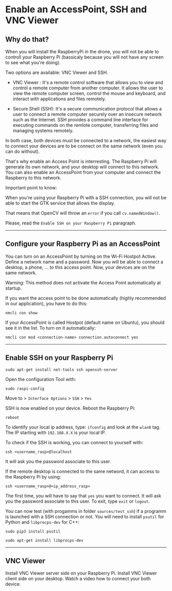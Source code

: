 # Enable  an AccessPoint, SSH and VNC Viewer

## Why do that?
When you will install the RaspberryPi in the drone, you will not be able to controll your Raspberry Pi (bassicaly because you will not have any screen to see what you're doing).

Two options are available: VNC Viewer and SSH.

- VNC Viewer :
It's a remote control software that allows you to view and control a remote computer from another computer. It allows the user to view the remote computer screen, control the mouse and keyboard, and interact with applications and files remotely. 

- Secure Shell (SSH):
It's a secure communication protocol that allows a user to connect a remote computer securely over an insecure network such as the Internet. SSH provides a command line interface for executing commands on the remlote computer, transferring files and managing systems remotely.

In both case, both devices must be connected to a network, the easiest way to connect your devices are to be connect on the same network (even you can do without).

That's why enable an Access Point is interresting. The Raspberry Pi will generate its own network, and your desktop will connect to this network.
You can also enable an AccessPoint from your computer and connect the Raspberry to this network.

Important point to know:

When you're using your Raspberry Pi with a SSH connection, you will not be able to start the GTK service that allows the display.

That means that OpenCV will throw an `error` if you call `cv.namedWindow()`.

Please, read the `Enable SSH on your Raspberry Pi` paragraph.

---

## Configure your Raspberry Pi as an AccessPoint

You can turn on an AccessPoint by turning on the Wi-Fi Hostpot Active. Define a network name and a password.
Now you will be able to connect a desktop, a phone, ... to this access point.
Now, your devices are on the same network.

Warning: This method does not activate the Access Point automatically at startup. 

If you want the access point to be done automatically (highly recommended in our application), you have to do this:
```
nmcli con show
```
If your AccessPoint is called Hostpot (default name on Ubuntu), you should see it in the list.
To turn on it automatically:
```
nmcli con mod <connection-name> connection.autoconnect yes
```

---

## Enable SSH on your Raspberry Pi

```
sudo apt-get install net-tools ssh openssh-server
```

Open the configuration Tool with:
```
sudo raspi-config
```

Move to > `Interface Options` > `SSH` > `Yes`

SSH is now enabled on your device. Reboot the Raspberry Pi:
```
reboot
```

To identify your local ip address, type: `ifconfig` and look at the `wlan0` tag. The IP starting with `192.168.X.X` is your local IP.

To check if the SSH is working, you can connect to yourself with:
```
ssh <username_rasp>@localhost
```
It will ask you the password associate to this user.

If the remote desktop is connected to the same netword, it can access to the Raspberry Pi by using:
```
ssh <username_rasp>@<ip_address_rasp>
```
The first time, you will have to say that `yes` you want to connect.
It will ask you the password associate to this user.
To exit, type `exit` or `logout`.

You can now test (with progamms in folder `sources/test_ssh`) if a programm is launched with a SSH connection or not.
You will need to install `psutil` for Python and `libprocps-dev` for C++:

```
sudo pip3 install psutil
```

```
sudo apt-get install libprocps-dev
```

---

## VNC Viewer
Install VNC Viewer server side on your Raspberry Pi.
Install VNC Viewer client side on your desktop.
Watch a video how to connect your both device.
